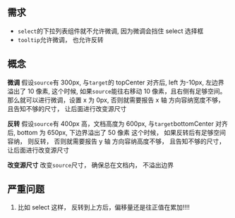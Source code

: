 ## 需求

-   `select`的下拉列表组件就不允许微调, 因为微调会挡住 select 选择框
-   `tooltip`允许微调， 也允许反转

## 概念

**微调**
假设`source`有 300px, 与`target`的 topCenter 对齐后, left 为-10px, 左边界溢出了 10 像素,
这个时候, 如果`source`能往右移动 10 像素，且右侧有足够空间。
那么就可以进行微调，设置 x 为 0px,
否则就需要报告 x 轴 方向容纳宽度不够，且告知不够的尺寸， 让后面进行改变源尺寸

**反转**
假设`source`有 400px 高，文档高度为 600px, 与`target`bottomCenter 对齐后, bottom 为 650px, 下边界溢出了 50 像素
这个时候， 如果反转后有足够空间容纳， 则反转，
否则就需要报告 y 轴 方向容纳高度不够， 且告知不够的尺寸， 让后面进行改变源尺寸

**改变源尺寸**
改变`source`尺寸， 确保总在文档内， 不溢出边界

## 严重问题

1. 比如 select 这样， 反转到上方后，偏移量还是往正值在累加!!!!
